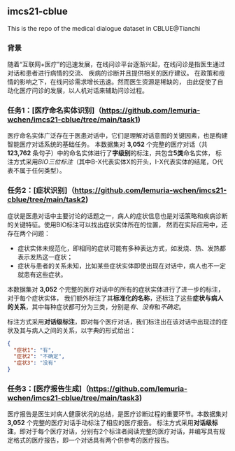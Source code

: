 ## imcs21-cblue
This is the repo of the medical dialogue dataset <imcs21> in CBLUE@Tianchi

### 背景

随着“互联网+医疗”的迅速发展，在线问诊平台逐渐兴起，在线问诊是指医生通过对话和患者进行病情的交流、 疾病的诊断并且提供相关的医疗建议。
在政策和疫情的影响之下，在线问诊需求增长迅速。然而医生资源是稀缺的， 由此促使了自动化医疗问诊的发展，以人机对话来辅助问诊过程。

### 任务1：[医疗命名实体识别]（https://github.com/lemuria-wchen/imcs21-cblue/tree/main/task1)

医疗命名实体广泛存在于医患对话中，它们是理解对话意图的关键因素，也是构建智能医疗对话系统的基础任务。
本数据集对 **3,052** 个完整的医疗对话（共 **123,762** 条句子）中的命名实体进行了**字级别**的标注，共包含**5类**命名实体，
标注方式采用*BIO三位标注*（其中B-X代表实体X的开头，I-X代表实体的结尾，O代表不属于任何类型）。

### 任务2：[症状识别]（https://github.com/lemuria-wchen/imcs21-cblue/tree/main/task2)

症状是医患对话中主要讨论的话题之一，病人的症状信息也是对话策略和疾病诊断的关键特征。使用BIO标注可以找出症状实体所在的位置，
然而在实际应用中，还存在两个问题：

- 症状实体未规范化，即相同的症状可能有多种表达方式，如发烧、热、发热都表示发热这一症状；
- 症状与患者的关系未知，比如某些症状实体即使出现在对话中，病人也不一定就患有这些症状。

本数据集对 **3,052** 个完整的医疗对话中的所有的症状实体进行了进一步的标注，对于每个症状实体，
我们额外标注了其**标准化的名称**，还标注了这些**症状与病人的关系**，其中每种症状都可分为三类，分别是*有*、*没有*和*不确定*。

标注方式采用**对话级标注**，即对每个医疗对话，我们标注出在该对话中出现过的症状及其与病人之间的关系，以字典的形式给出：

```json
{
  "症状1": "有",
  "症状2": "不确定",
  "症状3": "没有"
}
```

### 任务3：[医疗报告生成]（https://github.com/lemuria-wchen/imcs21-cblue/tree/main/task3)

医疗报告是医生对病人健康状况的总结，是医疗诊断过程的重要环节。本数据集对 **3,052** 个完整的医疗对话手动标注了相应的医疗报告。
标注方式采用**对话级标注**，即对于每个医疗对话，分别有2个标注者阅读完整的医疗对话，并编写具有规定格式的医疗报告，即一个对话具有两个供参考的医疗报告。
